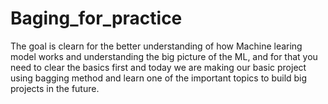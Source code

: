 # Baging_for_practice
The goal is clearn for the better understanding of how Machine learing model works and understanding the big picture of the ML, and for that you need to clear the basics first and today we are making our basic project using bagging method and learn one of the important topics to build big projects in the future.
